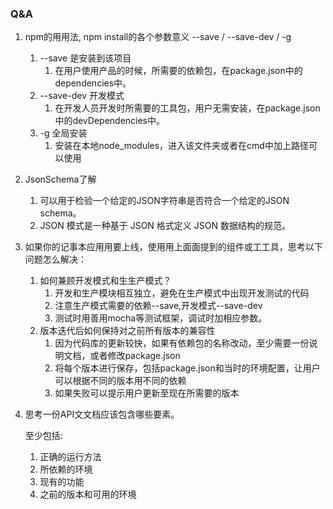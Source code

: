 ### Q&A

1. npm的⽤用法, npm install的各个参数意义 --save / --save-dev / -g

   1. --save 是安装到该项目 
      1. 在用户使用产品的时候，所需要的依赖包，在package.json中的dependencies中。
   2. --save-dev 开发模式
      1. 在开发人员开发时所需要的工具包，用户无需安装，在package.json中的devDependencies中。
   3. -g 全局安装
      1. 安装在本地node_modules，进入该文件夹或者在cmd中加上路径可以使用 

2. JsonSchema了解

   1. 可以用于检验一个给定的JSON字符串是否符合一个给定的JSON schema。
   2. JSON 模式是一种基于 JSON 格式定义 JSON 数据结构的规范。

3. 如果你的记事本应⽤用要上线，使⽤用上⾯面提到的组件或⼯工具，思考以下问题怎么解决：

   1. 如何兼顾开发模式和⽣生产模式？
      1. 开发和生产模块相互独立，避免在生产模式中出现开发测试的代码
      2. 注意生产模式需要的依赖--save,开发模式--save-dev
      3. 测试时用善用mocha等测试框架，调试时加相应参数。
   2. 版本迭代后如何保持对之前所有版本的兼容性
      1. 因为代码库的更新较快，如果有依赖包的名称改动，至少需要一份说明文档，或者修改package.json
      2. 将每个版本进行保存，包括package.json和当时的环境配置，让用户可以根据不同的版本用不同的依赖
      3. 如果失败可以提示用户更新至现在所需要的版本

4. 思考一份API⽂文档应该包含哪些要素。

   至少包括:

   1. 正确的运行方法
   2. 所依赖的环境
   3. 现有的功能
   4. 之前的版本和可用的环境